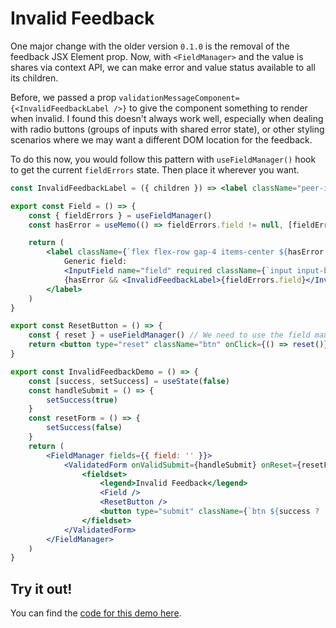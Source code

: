 # Invalid Feedback

One major change with the older version `0.1.0` is the removal of the feedback JSX Element prop. Now, with `<FieldManager>` and the value is shares via context API, we can make error and value status available to all its children. 

Before, we passed a prop `validationMessageComponent={<InvalidFeedbackLabel />}` to give the component something to render when invalid. I found this doesn't always work well, especially when dealing with radio buttons (groups of inputs with shared error state), or other styling scenarios where we may want a different DOM location for the feedback.

To do this now, you would follow this pattern with `useFieldManager()` hook to get the current `fieldErrors` state. Then place it wherever you want.

<div class="not-prose">

```jsx
const InvalidFeedbackLabel = ({ children }) => <label className="peer-invalid:visible font-light">{children}</label>

export const Field = () => {
	const { fieldErrors } = useFieldManager()
	const hasError = useMemo(() => fieldErrors.field != null, [fieldErrors])

	return (
		<label className={`flex flex-row gap-4 items-center ${hasError ? 'text-error' : ''}`}>
			Generic field:
			<InputField name="field" required className={`input input-bordered ${hasError ? 'input-error' : ''}`} /> 
			{hasError && <InvalidFeedbackLabel>{fieldErrors.field}</InvalidFeedbackLabel>}
		</label>
	)
}

export const ResetButton = () => {
	const { reset } = useFieldManager() // We need to use the field manager reset to reset validation state.
	return <button type="reset" className="btn" onClick={() => reset()}>Reset</button>
}

export const InvalidFeedbackDemo = () => {
	const [success, setSuccess] = useState(false)
	const handleSubmit = () => {
		setSuccess(true)
	}
	const resetForm = () => {
		setSuccess(false)
	}
	return (
		<FieldManager fields={{ field: '' }}>
			<ValidatedForm onValidSubmit={handleSubmit} onReset={resetForm}>
				<fieldset>
					<legend>Invalid Feedback</legend>
					<Field />
					<ResetButton />
					<button type="submit" className={`btn ${success ? 'btn-success' : ''}`}>Submit</button>
				</fieldset>
			</ValidatedForm>
		</FieldManager>
	)
}
```

</div>

## Try it out!

You can find the [code for this demo here](https://github.com/iwsllc/iwsio-forms/blob/main/demo/src/samples/InvalidFeedback.tsx).

